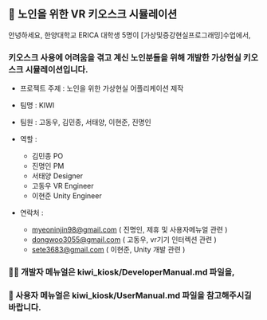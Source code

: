 ## 👴 노인을 위한 VR 키오스크 시뮬레이션 


안녕하세요, 한양대학교 ERICA 대학생 5명이  [가상및증강현실프로그래밍]수업에서,
### 키오스크 사용에 어려움을 겪고 계신 노인분들을 위해 개발한 가상현실 키오스크 시뮬레이션입니다.

* 프로젝트 주제 : 노인을 위한 가상현실 어플리케이션 제작
* 팀명 : KIWI
* 팀원 : 고동우, 김민종, 서태양, 이현준, 진명인
* 역할 :
  * 김민종 PO
  * 진명인 PM
  * 서태양 Designer
  * 고동우 VR Engineer
  * 이현준 Unity Engineer
   
* 연락처 :
  * myeoninjin98@gmail.com ( 진명인, 제휴 및 사용자메뉴얼 관련 )
  * dongwoo3055@gmail.com ( 고동우, vr기기 인터렉션 관련 )
  * sete3683@gmail.com ( 이현준, Unity 개발 관련 )

### 👨‍💻 개발자 메뉴얼은 kiwi_kiosk/DeveloperManual.md 파일을, 
### 📗 사용자 메뉴얼은 kiwi_kiosk/UserManual.md 파일을 참고해주시길 바랍니다.